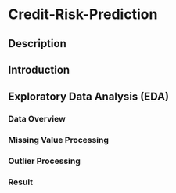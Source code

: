 # Credit-Risk-Prediction
## Description
## Introduction
## Exploratory Data Analysis (EDA)
### Data Overview
### Missing Value Processing
### Outlier Processing
### Result
 
